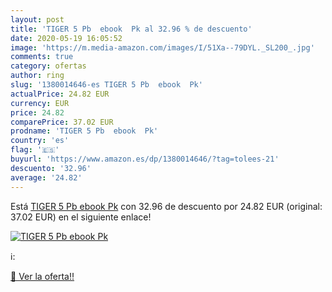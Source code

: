 ```yaml
---
layout: post
title: 'TIGER 5 Pb  ebook  Pk al 32.96 % de descuento'
date: 2020-05-19 16:05:52
image: 'https://m.media-amazon.com/images/I/51Xa--79DYL._SL200_.jpg'
comments: true
category: ofertas
author: ring
slug: '1380014646-es TIGER 5 Pb  ebook  Pk'
actualPrice: 24.82 EUR
currency: EUR
price: 24.82
comparePrice: 37.02 EUR
prodname: 'TIGER 5 Pb  ebook  Pk'
country: 'es'
flag: '🇪🇸'
buyurl: 'https://www.amazon.es/dp/1380014646/?tag=tolees-21'
descuento: '32.96'
average: '24.82'
---
```


Está [TIGER 5 Pb  ebook  Pk](https://www.amazon.es/dp/1380014646/?tag=tolees-21) con 32.96 de descuento por 24.82 EUR (original: 37.02 EUR) en el siguiente enlace!

[![TIGER 5 Pb  ebook  Pk](https://m.media-amazon.com/images/I/51Xa--79DYL._SL200_.jpg)](https://www.amazon.es/dp/1380014646/?tag=tolees-21)

ℹ️:


[🛒 Ver la oferta!!](https://www.amazon.es/dp/1380014646/?tag=tolees-21)
